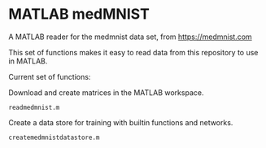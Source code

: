 # MATLAB medMNIST

A MATLAB reader for the medmnist data set, from https://medmnist.com

This set of functions makes it easy to read data from this repository to 
use in MATLAB.

Current set of functions:

Download and create matrices in the MATLAB workspace.

    readmedmnist.m

Create a data store for training with builtin functions and networks.

    createmedmnistdatastore.m
